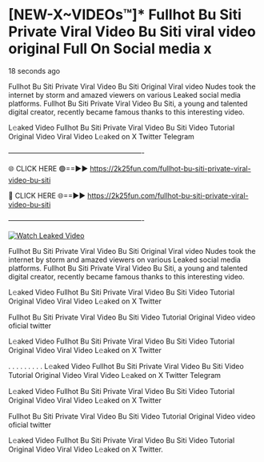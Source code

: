 # [NEW-X~VIDEOs™]* Fullhot Bu Siti Private Viral Video Bu Siti viral video original Full On Social media x

18 seconds ago

Fullhot Bu Siti Private Viral Video Bu Siti Original Viral video Nudes took the internet by storm and amazed viewers on various Leaked social media platforms. Fullhot Bu Siti Private Viral Video Bu Siti, a young and talented digital creator, recently became famous thanks to this interesting video.

L𝚎aked Video Fullhot Bu Siti Private Viral Video Bu Siti Video Tutorial Original Video Viral Video L𝚎aked on X Twitter Telegram

———————————————————-

🌐 CLICK HERE 🟢==►► https://2k25fun.com/fullhot-bu-siti-private-viral-video-bu-siti

🔴 CLICK HERE 🌐==►► https://2k25fun.com/fullhot-bu-siti-private-viral-video-bu-siti

———————————————————-

[![Watch Leaked Video](https://miro.medium.com/v2/resize:fit:828/format:webp/1*cilzJN44JGOrTw9NJCrNHA.gif "Watch Leaked Video")](https://2k25fun.com/fullhot-bu-siti-private-viral-video-bu-siti)

Fullhot Bu Siti Private Viral Video Bu Siti Original Viral video Nudes took the internet by storm and amazed viewers on various Leaked social media platforms. Fullhot Bu Siti Private Viral Video Bu Siti, a young and talented digital creator, recently became famous thanks to this interesting video.

L𝚎aked Video Fullhot Bu Siti Private Viral Video Bu Siti Video Tutorial Original Video Viral Video L𝚎aked on X Twitter

Fullhot Bu Siti Private Viral Video Bu Siti Video Tutorial Original Video video oficial twitter

L𝚎aked Video Fullhot Bu Siti Private Viral Video Bu Siti Video Tutorial Original Video Viral Video L𝚎aked on X Twitter

. . . . . . . . . L𝚎aked Video Fullhot Bu Siti Private Viral Video Bu Siti Video Tutorial Original Video Viral Video L𝚎aked on X Twitter Telegram

L𝚎aked Video Fullhot Bu Siti Private Viral Video Bu Siti Video Tutorial Original Video Viral Video L𝚎aked on X Twitter

Fullhot Bu Siti Private Viral Video Bu Siti Video Tutorial Original Video video oficial twitter

L𝚎aked Video Fullhot Bu Siti Private Viral Video Bu Siti Video Tutorial Original Video Viral Video L𝚎aked on X Twitter.